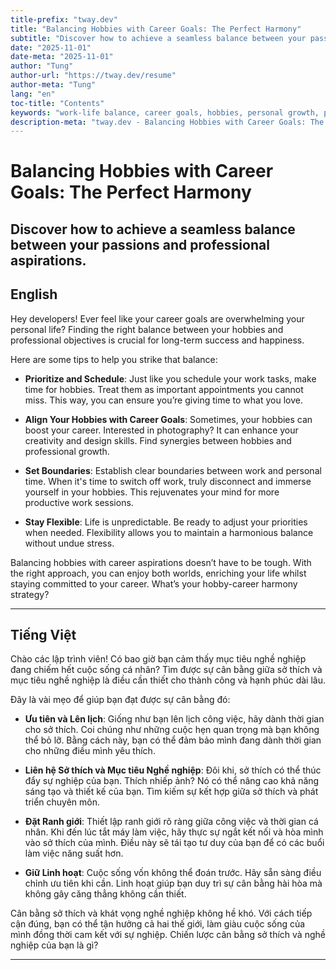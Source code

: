 ```yaml
---
title-prefix: "tway.dev"
title: "Balancing Hobbies with Career Goals: The Perfect Harmony"
subtitle: "Discover how to achieve a seamless balance between your passions and professional aspirations."
date: "2025-11-01"
date-meta: "2025-11-01"
author: "Tung"
author-url: "https://tway.dev/resume"
author-meta: "Tung"
lang: "en"
toc-title: "Contents"
keywords: "work-life balance, career goals, hobbies, personal growth, productivity"
description-meta: "tway.dev - Balancing Hobbies with Career Goals: The Perfect Harmony - Discover how to achieve a seamless balance between your passions and professional aspirations."
---
```


# Balancing Hobbies with Career Goals: The Perfect Harmony
## Discover how to achieve a seamless balance between your passions and professional aspirations.

## English
Hey developers! Ever feel like your career goals are overwhelming your personal life? Finding the right balance between your hobbies and professional objectives is crucial for long-term success and happiness.

Here are some tips to help you strike that balance:

- **Prioritize and Schedule**: Just like you schedule your work tasks, make time for hobbies. Treat them as important appointments you cannot miss. This way, you can ensure you’re giving time to what you love.

- **Align Your Hobbies with Career Goals**: Sometimes, your hobbies can boost your career. Interested in photography? It can enhance your creativity and design skills. Find synergies between hobbies and professional growth.

- **Set Boundaries**: Establish clear boundaries between work and personal time. When it's time to switch off work, truly disconnect and immerse yourself in your hobbies. This rejuvenates your mind for more productive work sessions.

- **Stay Flexible**: Life is unpredictable. Be ready to adjust your priorities when needed. Flexibility allows you to maintain a harmonious balance without undue stress.

Balancing hobbies with career aspirations doesn’t have to be tough. With the right approach, you can enjoy both worlds, enriching your life whilst staying committed to your career. What’s your hobby-career harmony strategy?

---

## Tiếng Việt
Chào các lập trình viên! Có bao giờ bạn cảm thấy mục tiêu nghề nghiệp đang chiếm hết cuộc sống cá nhân? Tìm được sự cân bằng giữa sở thích và mục tiêu nghề nghiệp là điều cần thiết cho thành công và hạnh phúc dài lâu.

Đây là vài mẹo để giúp bạn đạt được sự cân bằng đó:

- **Ưu tiên và Lên lịch**: Giống như bạn lên lịch công việc, hãy dành thời gian cho sở thích. Coi chúng như những cuộc hẹn quan trọng mà bạn không thể bỏ lỡ. Bằng cách này, bạn có thể đảm bảo mình đang dành thời gian cho những điều mình yêu thích.

- **Liên hệ Sở thích và Mục tiêu Nghề nghiệp**: Đôi khi, sở thích có thể thúc đẩy sự nghiệp của bạn. Thích nhiếp ảnh? Nó có thể nâng cao khả năng sáng tạo và thiết kế của bạn. Tìm kiếm sự kết hợp giữa sở thích và phát triển chuyên môn.

- **Đặt Ranh giới**: Thiết lập ranh giới rõ ràng giữa công việc và thời gian cá nhân. Khi đến lúc tắt máy làm việc, hãy thực sự ngắt kết nối và hòa mình vào sở thích của mình. Điều này sẽ tái tạo tư duy của bạn để có các buổi làm việc năng suất hơn.

- **Giữ Linh hoạt**: Cuộc sống vốn không thể đoán trước. Hãy sẵn sàng điều chỉnh ưu tiên khi cần. Linh hoạt giúp bạn duy trì sự cân bằng hài hòa mà không gây căng thẳng không cần thiết.

Cân bằng sở thích và khát vọng nghề nghiệp không hề khó. Với cách tiếp cận đúng, bạn có thể tận hưởng cả hai thế giới, làm giàu cuộc sống của mình đồng thời cam kết với sự nghiệp. Chiến lược cân bằng sở thích và nghề nghiệp của bạn là gì?

---